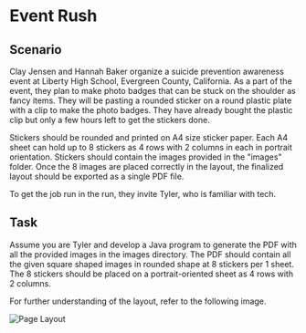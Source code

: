 # Event Rush

## Scenario 

Clay Jensen and Hannah Baker organize a suicide prevention awareness event at Liberty High School, Evergreen County, California. As a part of the event, they plan to make photo badges that can be stuck on the shoulder as fancy items. They will be pasting a rounded sticker on a round plastic plate with a clip to make the photo badges. They have already bought the plastic clip but only a few hours left to get the stickers done. 

Stickers should be rounded and printed on A4 size sticker paper. Each A4 sheet can hold up to 8 stickers as 4 rows with 2 columns in each in portrait orientation. Stickers should contain the images provided in the "images" folder. Once the 8 images are placed correctly in the layout, the finalized layout should be exported as a single PDF file.

To get the job run in the run, they invite Tyler, who is familiar with tech. 

## Task

Assume you are Tyler and develop a Java program to generate the PDF with all the provided images in the images directory. The PDF should contain all the given square shaped images in rounded shape at 8 stickers per 1 sheet. The 8 stickers should be placed on a portrait-oriented sheet as 4 rows with 2 columns.

For further understanding of the layout, refer to the following image.

![Page Layout](https://user-images.githubusercontent.com/27901980/193385855-493ea68c-a353-4124-bb86-a27ccf4a506b.jpeg)